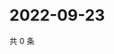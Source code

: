 # 2022-09-23

共 0 条

<!-- BEGIN WEIBO -->
<!-- 最后更新时间 Fri Sep 23 2022 07:07:07 GMT+0800 (China Standard Time) -->

<!-- END WEIBO -->
